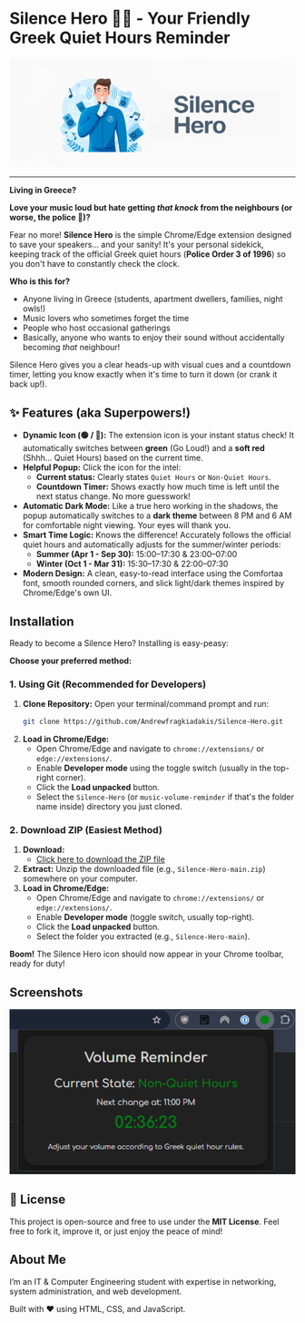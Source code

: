 # Silence Hero 🦸‍♂️ - Your Friendly Greek Quiet Hours Reminder

![Silence Hero Banner](banner.png)

---

**Living in Greece?**

**Love your music loud but hate getting *that knock* from the neighbours (or worse, the police 👮)?**

Fear no more! **Silence Hero** is the simple Chrome/Edge extension designed to save your speakers... and your sanity! It's your personal sidekick, keeping track of the official Greek quiet hours (**Police Order 3 of 1996**) so you don't have to constantly check the clock.

**Who is this for?**

* Anyone living in Greece (students, apartment dwellers, families, night owls!)
* Music lovers who sometimes forget the time
* People who host occasional gatherings
* Basically, anyone who wants to enjoy their sound without accidentally becoming *that* neighbour!

Silence Hero gives you a clear heads-up with visual cues and a countdown timer, letting you know exactly when it's time to turn it down (or crank it back up!).

## ✨ Features (aka Superpowers!)

* **Dynamic Icon (🟢 / 🔴):** The extension icon is your instant status check! It automatically switches between **green** (Go Loud!) and a **soft red** (Shhh... Quiet Hours) based on the current time.
* **Helpful Popup:** Click the icon for the intel:
    * **Current status:** Clearly states `Quiet Hours` or `Non-Quiet Hours`.
    * **Countdown Timer:** Shows exactly how much time is left until the next status change. No more guesswork!
* **Automatic Dark Mode:** Like a true hero working in the shadows, the popup automatically switches to a **dark theme** between 8 PM and 6 AM for comfortable night viewing. Your eyes will thank you.
* **Smart Time Logic:** Knows the difference! Accurately follows the official quiet hours and automatically adjusts for the summer/winter periods:
    * **Summer (Apr 1 - Sep 30):** 15:00–17:30 & 23:00–07:00
    * **Winter (Oct 1 - Mar 31):** 15:30–17:30 & 22:00–07:30
* **Modern Design:** A clean, easy-to-read interface using the Comfortaa font, smooth rounded corners, and slick light/dark themes inspired by Chrome/Edge's own UI.

##  Installation

Ready to become a Silence Hero? Installing is easy-peasy:

**Choose your preferred method:**

### 1. Using Git (Recommended for Developers)

1.  **Clone Repository:** Open your terminal/command prompt and run:
    ```bash
    git clone https://github.com/Andrewfragkiadakis/Silence-Hero.git
    ```
2.  **Load in Chrome/Edge:**
    * Open Chrome/Edge and navigate to `chrome://extensions/` or `edge://extensions/`.
    * Enable **Developer mode** using the toggle switch (usually in the top-right corner).
    * Click the **Load unpacked** button.
    * Select the `Silence-Hero` (or `music-volume-reminder` if that's the folder name inside) directory you just cloned.

### 2. Download ZIP (Easiest Method)

1. **Download:**  
   * [Click here to download the ZIP file](https://github.com/Andrewfragkiadakis/Silence-Hero/archive/refs/heads/main.zip)
2.  **Extract:** Unzip the downloaded file (e.g., `Silence-Hero-main.zip`) somewhere on your computer.
3.  **Load in Chrome/Edge:**
    * Open Chrome/Edge and navigate to `chrome://extensions/` or `edge://extensions/`.
    * Enable **Developer mode** (toggle switch, usually top-right).
    * Click the **Load unpacked** button.
    * Select the folder you extracted (e.g., `Silence-Hero-main`).

**Boom!** The Silence Hero icon should now appear in your Chrome toolbar, ready for duty!

## Screenshots

![Website Screenshot](screenshot.png)

## 📄 License

This project is open-source and free to use under the **MIT License**. Feel free to fork it, improve it, or just enjoy the peace of mind!

## About Me
I’m an IT & Computer Engineering student with expertise in networking, system administration, and web development. 

Built with ❤️ using HTML, CSS, and JavaScript.


